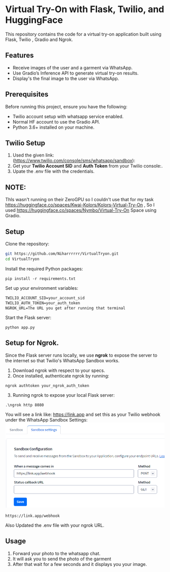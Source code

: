 # Virtual Try-On with Flask, Twilio, and HuggingFace

This repository contains the code for a virtual try-on application built using Flask, Twilio , Gradio and Ngrok.

## Features
- Receive images of the user and a garment via WhatsApp.
- Use Gradio’s Inference API to generate virtual try-on results.
- Display's the final image to the user via WhatsApp.

## Prerequisites
Before running this project, ensure you have the following:
- Twilio account setup with whatsapp service enabled.
- Normal HF account to use the Gradio API.
- Python 3.6+ installed on your machine.

## Twilio Setup

1. Used the given link: (https://www.twilio.com/console/sms/whatsapp/sandbox):
2. Get your **Twilio Account SID** and **Auth Token** from your Twilio console:.
3. Upate the .env file with the credentials.

## NOTE: 

ThIs wasn't running on their ZeroGPU so I couldn't use that for my task https://huggingface.co/spaces/Kwai-Kolors/Kolors-Virtual-Try-On , So I used https://huggingface.co/spaces/Nymbo/Virtual-Try-On Space using Gradio.

## Setup
Clone the repository:
```bash
git https://github.com/Niharrrrrr/VirtualTryon.git
cd VirtualTryon
```
Install the required Python packages:
```
pip install -r requirements.txt
```
Set up your environment variables:
```
TWILIO_ACCOUNT_SID=your_account_sid
TWILIO_AUTH_TOKEN=your_auth_token
NGROK_URL=The URL you get after running that terminal
```

Start the Flask server:
```
python app.py
```
## Setup for Ngrok. 
Since the Flask server runs locally, we use **ngrok** to expose the server to the internet so that Twilio's WhatsApp Sandbox works.

1. Download ngrok with respect to your specs.
2. Once installed, authenticate ngrok by running:
```
ngrok authtoken your_ngrok_auth_token
```
3. Running ngrok to expose your local Flask server:
```
.\ngrok http 8080
```
You will see a link like:  https://link.app and set this as your Twilio webhook under the WhatsApp Sandbox Settings:
![alt text](image.png)
```
https://link.app/webhook
```
Also Updated the .env file with your ngrok URL.

## Usage
1. Forward your photo to the whatsapp chat.
2. It will ask you to send the photo of the garment
3. After that wait for a few seconds and it displays you your image.

   





